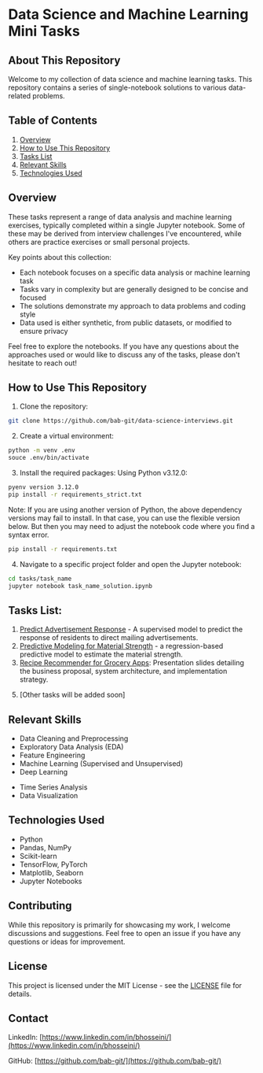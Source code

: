 # Data Science and Machine Learning Mini Tasks

## About This Repository

Welcome to my collection of data science and machine learning tasks. 
This repository contains a series of single-notebook solutions to various data-related problems.

## Table of Contents
1. [Overview](#overview)
2. [How to Use This Repository](#how-to-use-this-repository)
3. [Tasks List](#tasks-list)
4. [Relevant Skills](#relevant-skills)
5. [Technologies Used](#technologies-used)


## Overview

These tasks represent a range of data analysis and machine learning exercises, typically completed within a single Jupyter notebook. 
Some of these may be derived from interview challenges I've encountered, while others are practice exercises or small personal projects.

Key points about this collection:

- Each notebook focuses on a specific data analysis or machine learning task
- Tasks vary in complexity but are generally designed to be concise and focused
- The solutions demonstrate my approach to data problems and coding style
- Data used is either synthetic, from public datasets, or modified to ensure privacy

Feel free to explore the notebooks. If you have any questions about the approaches used or would like to discuss any of the tasks, please don't hesitate to reach out!

## How to Use This Repository

1. Clone the repository:
```bash
git clone https://github.com/bab-git/data-science-interviews.git
```

2. Create a virtual environment:
```bash 
python -m venv .env
souce .env/bin/activate
```

3. Install the required packages:
Using Python v3.12.0:
```bash
pyenv version 3.12.0
pip install -r requirements_strict.txt
```
Note: If you are using another version of Python, the above dependency versions may fail to install. 
In that case, you can use the flexible version below. But then you may need to adjust the notebook code where you find a syntax error.
```bash
pip install -r requirements.txt
```

4. Navigate to a specific project folder and open the Jupyter notebook:
```bash
cd tasks/task_name
jupyter notebook task_name_solution.ipynb
```

## Tasks List:
1. [Predict Advertisement Response](tasks/Predict_Advertisement_Response/ads_task.ipynb) - A supervised model to predict the response of residents to direct mailing advertisements.
2. [Predictive Modeling for Material Strength](tasks/Predictive_Modeling_for_Material_Strength/DS_task_final.ipynb) - a regression-based predictive model to estimate the material strength.
3. [Recipe Recommender for Grocery Apps](tasks/Recommendation_System_Food_Recipes/README.md): Presentation slides detailing the business proposal, system architecture, and implementation strategy.
<!-- 3. [Recipe Recommender for Grocery Apps](tasks/Recommendation_System_Food_Recipes/Recipe_Recommender_System_for_Grocery_App_gt.pdf): Presentation slides detailing the business proposal, system architecture, and implementation strategy. -->
5. [Other tasks will be added soon]


## Relevant Skills

- Data Cleaning and Preprocessing
- Exploratory Data Analysis (EDA)
- Feature Engineering
- Machine Learning (Supervised and Unsupervised)
- Deep Learning
<!-- - Natural Language Processing (NLP) -->
- Time Series Analysis
- Data Visualization

## Technologies Used

- Python
- Pandas, NumPy
- Scikit-learn
- TensorFlow, PyTorch
- Matplotlib, Seaborn
- Jupyter Notebooks

## Contributing

While this repository is primarily for showcasing my work, I welcome discussions and suggestions. 
Feel free to open an issue if you have any questions or ideas for improvement.

## License

This project is licensed under the MIT License - see the [LICENSE](LICENSE) file for details.

## Contact

LinkedIn: [https://www.linkedin.com/in/bhosseini/](https://www.linkedin.com/in/bhosseini/) 

GitHub: [https://github.com/bab-git/](https://github.com/bab-git/)